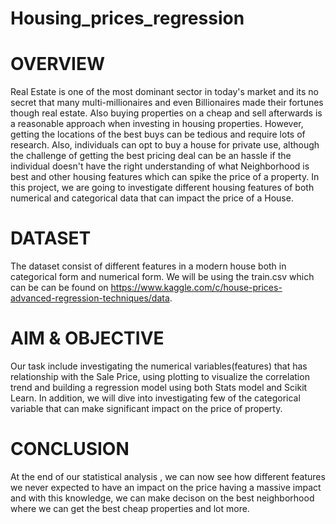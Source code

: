 # Housing_prices_regression

# OVERVIEW

Real Estate is one of the most dominant sector in today's market and its no secret that many multi-millionaires and even Billionaires made their fortunes though real estate. Also buying properties on a cheap and sell afterwards is a reasonable approach when investing in housing properties. However, getting the locations of the best buys can be tedious and require lots of research. Also, individuals can opt to buy a house for private use, although the challenge of getting the best pricing deal can be an hassle if the individual doesn't have the right understanding of what Neighborhood is best and other housing features which can spike the price of a property. In this project, we are going to investigate different housing features of both numerical and categorical data that can impact the price of a House.

# DATASET

The dataset consist of different features in a modern house both in categorical form and numerical form. We will be using the train.csv which can be can be found on https://www.kaggle.com/c/house-prices-advanced-regression-techniques/data.

# AIM & OBJECTIVE

Our task include investigating the numerical variables(features) that has relationship with the Sale Price, using plotting to visualize the correlation trend and building a regression model using both Stats model and Scikit Learn. In addition, we will dive into investigating few of the categorical variable that can make significant impact on the price of property.

# CONCLUSION

At the end of our statistical analysis , we can now see how different features we never expected to have an impact on the price having a massive impact and with this knowledge, we can make decison on the best neighborhood where we can get the best cheap properties and lot more.
